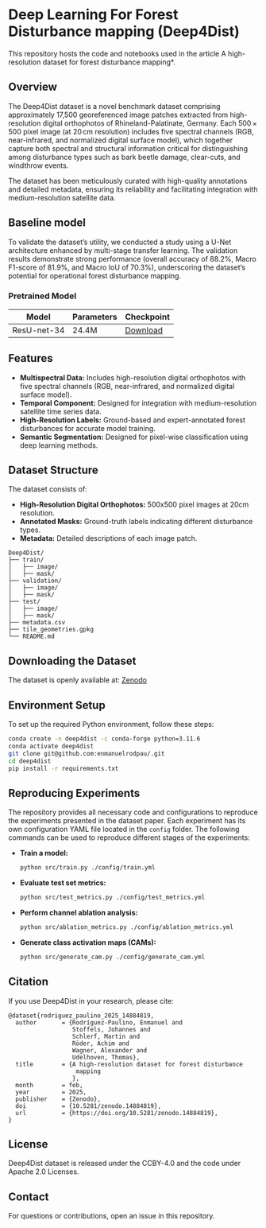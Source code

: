 # Deep Learning For Forest Disturbance mapping (Deep4Dist)
This repository hosts the code and notebooks used in the article A high-resolution dataset for forest disturbance mapping*.

## Overview

The Deep4Dist dataset is a novel benchmark dataset comprising approximately 17,500 georeferenced image patches extracted from high-resolution digital orthophotos of Rhineland-Palatinate, Germany. Each 500 × 500 pixel image (at 20 cm resolution) includes five spectral channels (RGB, near-infrared, and normalized digital surface model), which together capture both spectral and structural information critical for distinguishing among disturbance types such as bark beetle damage, clear-cuts, and windthrow events.

The dataset has been meticulously curated with high-quality annotations and detailed metadata, ensuring its reliability and facilitating integration with medium-resolution satellite data.

## Baseline model

To validate the dataset’s utility, we conducted a study using a U-Net architecture enhanced by multi-stage transfer learning. The validation results demonstrate strong performance (overall accuracy of 88.2%, Macro F1-score of 81.9%, and Macro IoU of 70.3%), underscoring the dataset’s potential for operational forest disturbance mapping.

### Pretrained Model

| Model       | Parameters | Checkpoint                                                          |
|------------|------------|-------------------------------------------------------------------|
| ResU-net-34 | 24.4M      | [Download](https://huggingface.co/enmanuelrp/Deep4Dist-ResU-net-34/) |

## Features

- **Multispectral Data:** Includes high-resolution digital orthophotos with five spectral channels (RGB, near-infrared, and normalized digital surface model).
- **Temporal Component:** Designed for integration with medium-resolution satellite time series data.
- **High-Resolution Labels:** Ground-based and expert-annotated forest disturbances for accurate model training.
- **Semantic Segmentation:** Designed for pixel-wise classification using deep learning methods.

## Dataset Structure

The dataset consists of:

- **High-Resolution Digital Orthophotos:** 500x500 pixel images at 20cm resolution.
- **Annotated Masks:** Ground-truth labels indicating different disturbance types.
- **Metadata:** Detailed descriptions of each image patch.

```
Deep4Dist/
├── train/
│   ├── image/
│   ├── mask/
├── validation/
│   ├── image/
│   ├── mask/
├── test/
│   ├── image/
│   ├── mask/
├── metadata.csv
├── tile_geometries.gpkg
└── README.md
```

## Downloading the Dataset

The dataset is openly available at: [Zenodo](https://zenodo.org/records/14884819)

## Environment Setup

To set up the required Python environment, follow these steps:

```sh
conda create -n deep4dist -c conda-forge python=3.11.6 
conda activate deep4dist 
git clone git@github.com:enmanuelrodpau/.git
cd deep4dist 
pip install -r requirements.txt
```

## Reproducing Experiments

The repository provides all necessary code and configurations to reproduce the experiments presented in the dataset paper. Each experiment has its own configuration YAML file located in the `config` folder. The following commands can be used to reproduce different stages of the experiments:

- **Train a model:**
  ```sh
  python src/train.py ./config/train.yml
  ```
- **Evaluate test set metrics:**
  ```sh
  python src/test_metrics.py ./config/test_metrics.yml
  ```
- **Perform channel ablation analysis:**
  ```sh
  python src/ablation_metrics.py ./config/ablation_metrics.yml
  ```
- **Generate class activation maps (CAMs):**
  ```sh
  python src/generate_cam.py ./config/generate_cam.yml
  ```

## Citation

If you use Deep4Dist in your research, please cite:

```
@dataset{rodriguez_paulino_2025_14884819,
  author       = {Rodríguez-Paulino, Enmanuel and
                  Stoffels, Johannes and
                  Schlerf, Martin and
                  Röder, Achim and
                  Wagner, Alexander and
                  Udelhoven, Thomas},
  title        = {A high-resolution dataset for forest disturbance
                   mapping
                  },
  month        = feb,
  year         = 2025,
  publisher    = {Zenodo},
  doi          = {10.5281/zenodo.14884819},
  url          = {https://doi.org/10.5281/zenodo.14884819},
}
```

## License

Deep4Dist dataset is released under the CCBY-4.0 and the code under Apache 2.0 Licenses.

## Contact

For questions or contributions, open an issue in this repository.
